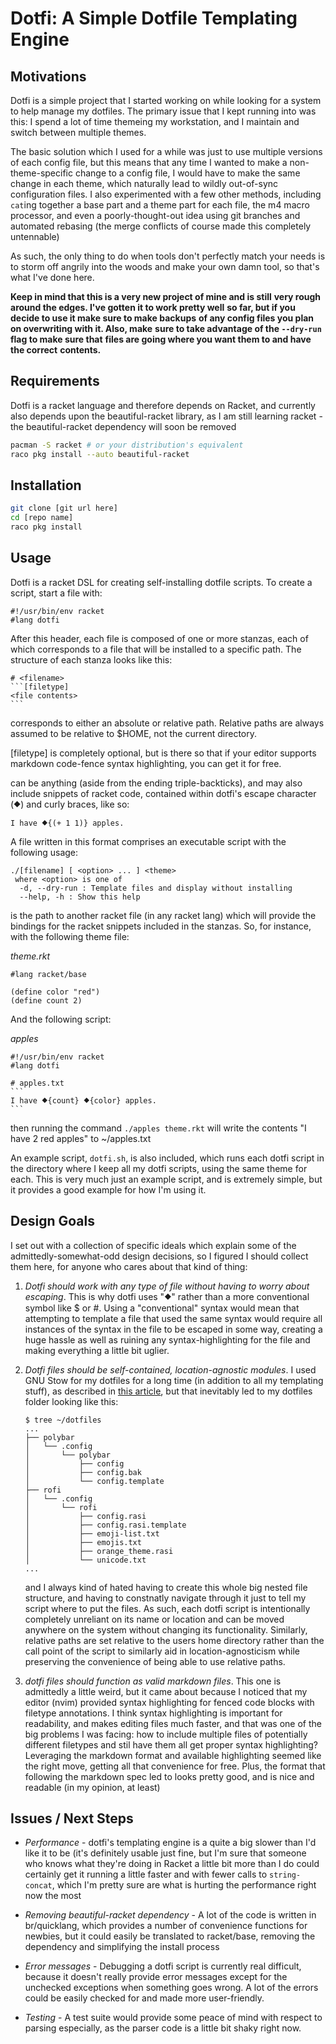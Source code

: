 # Dotfi: A Simple Dotfile Templating Engine

## Motivations

Dotfi is a simple project that I started working on while looking
for a system to help manage my dotfiles. The primary issue that I kept
running into was this: I spend a lot of time themeing my workstation,
and I maintain and switch between multiple themes.

The basic solution which I used for a while was just to use multiple
versions of each config file, but this means that any time I wanted to
make a non-theme-specific change to a config file, I would have to
make the same change in each theme, which naturally lead to wildly
out-of-sync configuration files. I also experimented with a few other
methods, including `cat`ing together a base part and a theme part for
each file, the m4 macro processor, and even a poorly-thought-out idea
using git branches and automated rebasing (the merge conflicts of
course made this completely untennable)

As such, the only thing to do when tools don't perfectly match your
needs is to storm off angrily into the woods and make your own damn
tool, so that's what I've done here.

**Keep in mind that this is a very new project of mine and is still**
**very rough around the edges. I've gotten it to work pretty well**
**so far, but if you decide to use it make sure to make backups**
**of any config files you plan on overwriting with it. Also, make**
**sure to take advantage of the `--dry-run` flag to make sure that**
**files are going where you want them to and have the correct**
**contents.**

## Requirements

Dotfi is a racket language and therefore depends on Racket, and
currently also depends upon the beautiful-racket library, as I am
still learning racket - the beautiful-racket dependency will soon be
removed

```bash
pacman -S racket # or your distribution's equivalent
raco pkg install --auto beautiful-racket
```

## Installation

```bash
git clone [git url here]
cd [repo name]
raco pkg install
```

## Usage

Dotfi is a racket DSL for creating self-installing dotfile scripts. To
create a script, start a file with:

```racket
#!/usr/bin/env racket
#lang dotfi
```

After this header, each file is composed of one or more stanzas, each
of which corresponds to a file that will be installed to a specific
path.  The structure of each stanza looks like this:

````racket
# <filename>
```[filetype]
<file contents>
```
````

<filename> corresponds to either an absolute or relative path.
Relative paths are always assumed to be relative to $HOME, not the
current directory.

[filetype] is completely optional, but is there so that if your editor
supports markdown code-fence syntax highlighting, you can get it for
free.

<file contents> can be anything (aside from the ending
triple-backticks), and may also include snippets of racket code,
contained within dotfi's escape character (⯁) and curly braces, like
so:

```racket
I have ⯁{(+ 1 1)} apples.
```

A file written in this format comprises an executable script with the
following usage:

```
./[filename] [ <option> ... ] <theme>
 where <option> is one of
  -d, --dry-run : Template files and display without installing
  --help, -h : Show this help
```

<theme> is the path to another racket file (in any racket lang) which
will provide the bindings for the racket snippets included in the
stanzas. So, for instance, with the following theme file:

*theme.rkt*
```racket
#lang racket/base

(define color "red")
(define count 2)
```

And the following script:

*apples*
````racket
#!/usr/bin/env racket
#lang dotfi

# apples.txt
```
I have ⯁{count} ⯁{color} apples.
```
````

then running the command `./apples theme.rkt` will write the contents
"I have 2 red apples" to ~/apples.txt

An example script, `dotfi.sh`, is also included, which runs each dotfi
script in the directory where I keep all my dotfi scripts, using the
same theme for each. This is very much just an example script, and is
extremely simple, but it provides a good example for how I'm using it.

## Design Goals

I set out with a collection of specific ideals which explain some of
the admittedly-somewhat-odd design decisions, so I figured I should
collect them here, for anyone who cares about that kind of thing:

1. *Dotfi should work with any type of file without having to worry
   about escaping*. This is why dotfi uses "⯁" rather than a more
   conventional symbol like $ or #. Using a "conventional" syntax
   would mean that attempting to template a file that used the same
   syntax would require all instances of the syntax in the file to be
   escaped in some way, creating a huge hassle as well as ruining any
   syntax-highlighting for the file and making everything a little bit
   uglier.

2. *Dotfi files should be self-contained, location-agnostic modules*.
   I used GNU Stow for my dotfiles for a long time (in addition to
   all my templating stuff), as described in 
   [this article](https://alexpearce.me/2016/02/managing-dotfiles-with-stow/),
   but that inevitably led to my dotfiles folder looking like this:

    ```
    $ tree ~/dotfiles
    ...
    ├── polybar
    │   └── .config
    │       └── polybar
    │           ├── config
    │           ├── config.bak
    │           └── config.template
    ├── rofi
    │   └── .config
    │       └── rofi
    │           ├── config.rasi
    │           ├── config.rasi.template
    │           ├── emoji-list.txt
    │           ├── emojis.txt
    │           ├── orange_theme.rasi
    │           └── unicode.txt
    ...
    ```

    and I always kind of hated having to create this whole big nested
    file structure, and having to constnatly navigate through it just
    to tell my script where to put the files. As such, each dotfi
    script is intentionally completely unreliant on its name or
    location and can be moved anywhere on the system without changing
    its functionality. Similarly, relative paths are set relative to
    the users home directory rather than the call point of the script
    to similarly aid in location-agnosticism while preserving the
    convenience of being able to use relative paths.
    
4. *dotfi files should function as valid markdown files*. This one is
   admittedly a little weird, but it came about because I noticed that
   my editor (nvim) provided syntax highlighting for fenced code
   blocks with filetype annotations. I think syntax highlighting is
   important for readability, and makes editing files much faster, and
   that was one of the big problems I was facing: how to include
   multiple files of potentially different filetypes and stil have
   them all get proper syntax highlighting? Leveraging the markdown
   format and available highlighting seemed like the right move,
   getting all that convenience for free. Plus, the format that
   following the markdown spec led to looks pretty good, and is nice
   and readable (in my opinion, at least)

## Issues / Next Steps

* *Performance* - dotfi's templating engine is a quite a big slower than
  I'd like it to be (it's definitely usable just fine, but I'm sure
  that someone who knows what they're doing in Racket a little bit
  more than I do could certainly get it running a little faster and
  with fewer calls to `string-concat`, which I'm pretty sure are what
  is hurting the performance right now the most

* *Removing beautiful-racket dependency* - A lot of the code is
  written in br/quicklang, which provides a number of convenience
  functions for newbies, but it could easily be translated to
  racket/base, removing the dependency and simplifying the install
  process

* *Error messages* - Debugging a dotfi script is currently real
  difficult, because it doesn't really provide error messages except
  for the unchecked exceptions when something goes wrong. A lot of the
  errors could be easily checked for and made more user-friendly.

* *Testing* - A test suite would provide some peace of mind with
  respect to parsing especially, as the parser code is a little bit
  shaky right now.

